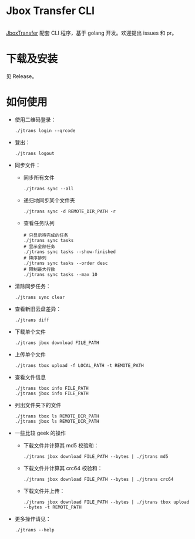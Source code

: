 # Jbox Transfer CLI

<img src="https://img.shields.io/badge/go-1.19-blue" alt="">

[JboxTransfer](https://github.com/1357310795/JboxTransfer) 配套 CLI 程序，基于 golang 开发。欢迎提出 issues 和 pr。

# 下载及安装

见 Release。

# 如何使用

+ 使用二维码登录：

    ```shell
    ./jtrans login --qrcode
    ```

+ 登出：

    ```shell
    ./jtrans logout
    ```

+ 同步文件：
  + 同步所有文件
  
    ```shell
    ./jtrans sync --all
    ```

  + 递归地同步某个文件夹

    ```shell
    ./jtrans sync -d REMOTE_DIR_PATH -r
    ```

  + 查看任务队列
    ```shell
    # 只显示待完成的任务
    ./jtrans sync tasks
    # 显示全部任务
    ./jtrans sync tasks --show-finished
    # 降序排列
    ./jtrans sync tasks --order desc
    # 限制最大行数
    ./jtrans sync tasks --max 10
    ```


+ 清除同步任务：

    ```shell
    ./jtrans sync clear
    ```

+ 查看新旧云盘差异：
    
    ```shell
    ./jtrans diff
    ```

+ 下载单个文件

    ```shell
    ./jtrans jbox download FILE_PATH
    ```

+ 上传单个文件

    ```shell
    ./jtrans tbox upload -f LOCAL_PATH -t REMOTE_PATH
    ```

+ 查看文件信息
  
    ```shell
    ./jtrans tbox info FILE_PATH
    ./jtrans jbox info FILE_PATH
    ```

+ 列出文件夹下的文件
  
    ```shell
    ./jtrans tbox ls REMOTE_DIR_PATH
    ./jtrans jbox ls REMOTE_DIR_PATH
    ```

+ 一些比较 geek 的操作

    + 下载文件并计算其 md5 校验和：
        ```shell
        ./jtrans jbox download FILE_PATH --bytes | ./jtrans md5
        ```
    + 下载文件并计算其 crc64 校验和：
        ```shell
        ./jtrans jbox download FILE_PATH --bytes | ./jtrans crc64
        ```
    + 下载文件并上传：
        ```shell
        ./jtrans jbox download FILE_PATH --bytes | ./jtrans tbox upload --bytes -t REMOTE_PATH
        ```

+ 更多操作请见：

    ```shell
    ./jtrans --help
    ```